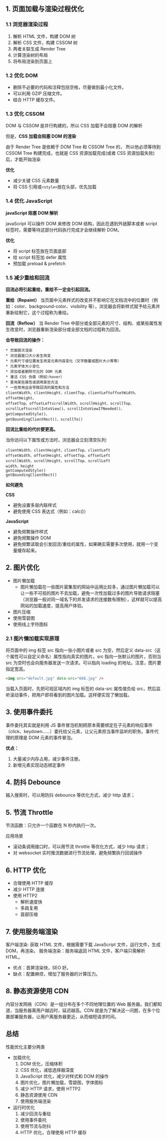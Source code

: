 ## 1. 页面加载与渲染过程优化

### 1.1 浏览器渲染过程

1. 解析 HTML 文件，构建 DOM 树
2. 解析 CSS 文件，构建 CSSOM 树
3. 两者关联生成 Render Tree
4. 计算渲染树的布局
5. 将布局渲染到页面上

### 1.2 优化 DOM

- 删除不必要的代码和注释包括空格，尽量做到最小化文件。
- 可以利用 GZIP 压缩文件。
- 结合 HTTP 缓存文件。

### 1.3 优化 CSSOM

DOM 与 CSSOM 是并行构建的，所以 CSS 加载不会阻塞 DOM 的解析

但是，**CSS 加载会阻塞 DOM 的渲染**

由于 Render Tree 是依赖于 DOM Tree 和 CSSOM Tree 的，
所以他必须等待到 CSSOM Tree 构建完成，也就是 CSS 资源加载完成(或者 CSS 资源加载失败)后，才能开始渲染

**优化**

- 减少关键 CSS 元素数量
- 将 CSS 引用或`<style>`放在头部，优先加载

### 1.4 优化 JavaScript

**javaScript 阻塞 DOM 解析**

javaScript 可以操作 DOM 来修改 DOM 结构，因此在遇到外链脚本或者 script 标签时，需要等待这部分代码执行完成才会继续解析 DOM。

**优化**

- 将 script 标签放在页面底部
- 给 script 标签加 defer 属性
- 预加载 preload & prefetch

### 1.5 减少重绘和回流

**回流必将引起重绘，重绘不一定会引起回流。**

**重绘（Repaint）**
当页面中元素样式的改变并不影响它在文档流中的位置时（例如：color、background-color、visibility 等），浏览器会将新样式赋予给元素并重新绘制它，这个过程称为重绘。

**回流（Reflow）**
当 Render Tree 中部分或全部元素的尺寸、结构、或某些属性发生改变时，浏览器重新渲染部分或全部文档的过程称为回流。

**会导致回流的操作：**

```
* 页面首次渲染
* 浏览器窗口大小发生改变
* 元素尺寸或位置发生改变元素内容变化（文字数量或图片大小等等）
* 元素字体大小变化
* 添加或者删除可见的 DOM 元素
* 激活 CSS 伪类（例如:hover）
* 查询某些属性或调用某些方法
* 一些常用且会导致回流的属性和方法
clientWidth、clientHeight、clientTop、clientLeftoffsetWidth、offsetHeight、
offsetTop、offsetLeftscrollWidth、scrollHeight、scrollTop、
scrollLeftscrollIntoView()、scrollIntoViewIfNeeded()、getComputedStyle()、
getBoundingClientRect()、scrollTo()
```

**回流比重绘的代价要更高。**

当你访问以下属性或方法时，浏览器会立刻清空队列:

```
clientWidth、clientHeight、clientTop、clientLeft
offsetWidth、offsetHeight、offsetTop、offsetLeft
scrollWidth、scrollHeight、scrollTop、scrollLeft
width、height
getComputedStyle()
getBoundingClientRect()
```

**如何避免**

**CSS**

- 避免设置多层内联样式
- 避免使用 CSS 表达式（例如：calc()）

**JavaScript**

- 避免频繁操作样式
- 避免频繁操作 DOM
- 避免频繁读取会引发回流/重绘的属性，如果确实需要多次使用，就用一个变量缓存起来。

## 2. 图片优化

- 图片懒加载
  - 图片懒加载在一些图片密集型的网站中运用比较多，通过图片懒加载可以让一些不可视的图片不去加载，避免一次性加载过多的图片导致请求阻塞（浏览器一般对同一域名下的并发请求的连接数有限制），这样就可以提高网站的加载速度，提高用户体验。
- 图片压缩
- 使用雪碧图
- 使用线上字符图标

### 2.1 图片懒加载实现原理

将页面中的 img 标签 src 指向一张小图片或者 src 为空，然后定义 data-src（这个属性可以自定义命名）属性指向真实的图片。src 指向一张默认的图片，否则当 src 为空时也会向服务器发送一次请求。可以指向 loading 的地址。注意，图片要指定宽高。

```html
<img src="default.jpg" data-src="666.jpg" />
```

当载入页面时，先把可视区域内的 img 标签的 data-src 属性值负给 src，然后监听滚动事件，把用户即将看到的图片加载。这样便实现了懒加载。

## 3. 使用事件委托

事件委托其实就是利用 JS 事件冒泡机制把原本需要绑定在子元素的响应事件（click、keydown……）委托给父元素，让父元素担当事件监听的职务。事件代理的原理是 DOM 元素的事件冒泡。

**优点：**

1. 大量减少内存占用，减少事件注册。
2. 新增元素实现动态绑定事件

## 4. 防抖 Debounce

输入搜索时，可以用防抖 debounce 等优化方式，减少 http 请求；

## 5. 节流 Throttle

节流函数：只允许一个函数在 N 秒内执行一次。

应用场景

- 滚动条调用接口时，可以用节流 throttle 等优化方式，减少 http 请求；
- 对 websocket 实时推流数据进行节流处理，避免频繁执行回调操作

## 6. HTTP 优化

- 合理使用 HTTP 缓存
- 减少 HTTP 连接
- 使用 HTTP2
  - 解析速度快
  - 多路复用
  - 首部压缩

## 7. 使用服务端渲染

客户端渲染: 获取 HTML 文件，根据需要下载 JavaScript 文件，运行文件，生成 DOM，再渲染。
服务端渲染：服务端返回 HTML 文件，客户端只需解析 HTML。

- 优点：首屏渲染快，SEO 好。
- 缺点：配置麻烦，增加了服务器的计算压力。

## 8. 静态资源使用 CDN

内容分发网络（CDN）是一组分布在多个不同地理位置的 Web 服务器。我们都知道，当服务器离用户越远时，延迟越高。CDN 就是为了解决这一问题，在多个位置部署服务器，让用户离服务器更近，从而缩短请求时间。

## 总结

性能优化主要分两类

- 加载优化
  1. DOM 优化，压缩体积
  2. CSS 优化，减低选择器深度
  3. JavaScript 优化，减少对样式和 DOM 的操作
  4. 图片优化，图片懒加载，雪碧图，字体图标
  5. 减少 HTTP 请求，使用 HTTP2
  6. 静态资源使用 CDN
  7. 使用服务端渲染
- 运行时优化
  1. 减少回流与重绘
  2. 使用事件委托
  3. 使用节流与防抖
  4. HTTP 优化，合理使用 HTTP 缓存

